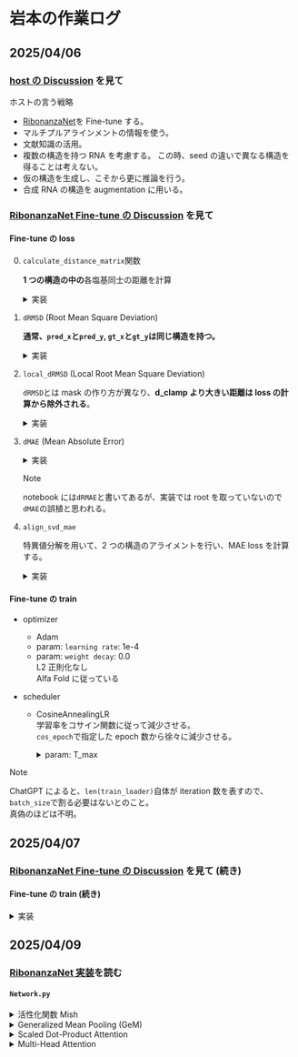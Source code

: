 # 岩本の作業ログ

## 2025/04/06

### [host の Discussion](https://www.kaggle.com/competitions/stanford-rna-3d-folding/discussion/565064) を見て

ホストの言う戦略

- [RibonanzaNet](https://www.biorxiv.org/content/10.1101/2024.02.24.581671v2)を Fine-tune する。
- マルチプルアラインメントの情報を使う。
- 文献知識の活用。
- 複数の構造を持つ RNA を考慮する。
  この時、seed の違いで異なる構造を得ることは考えない。
- 仮の構造を生成し、こそから更に推論を行う。
- 合成 RNA の構造を augmentation に用いる。

### [RibonanzaNet Fine-tune の Discussion](https://www.kaggle.com/competitions/stanford-rna-3d-folding/discussion/565306) を見て

#### Fine-tune の loss

0. `calculate_distance_matrix`関数

    **1 つの構造の中の**各塩基同士の距離を計算

    <details>
    <summary>実装</summary>

    ```python
    def calculate_distance_matrix(X,Y,epsilon=1e-4):
        # X[:,None]はXの各残基を行ベクトルに、Y[None,:]はYの各残基を列ベクトルに変換したもの
        # X[:,None]-Y[None,:]はXの各残基とYの各残基の距離を計算した len(X) x len(Y) 行列
        return (torch.square(X[:,None]-Y[None,:])+epsilon).sum(-1).sqrt()
    ```

    </details>

1. `dRMSD` (Root Mean Square Deviation)

    **通常、`pred_x`と`pred_y`, `gt_x`と`gt_y`は同じ構造を持つ。**

    <details>
    <summary>実装</summary>

    ```python
    def dRMSD(pred_x, pred_y, gt_x, gt_y, epsilon=1e-4,Z=10,d_clamp=None):
        '''
        pred_x: 予測された構造
        pred_y: 予測された構造
        gt_x: 実際の構造
        gt_y: 実際の構造
        '''

        # pred_xとpred_yの各残基の座標を使って距離行列を計算
        pred_dm=calculate_distance_matrix(pred_x,pred_y)
        # gt_xとgt_yの各残基の座標を使って距離行列を計算
        gt_dm=calculate_distance_matrix(gt_x,gt_y)

        # gt_dmのNaNを除外するマスクを作成
        mask=~torch.isnan(gt_dm)
        # 対角成分(自分自身との距離)を除外するマスクを作成
        mask[torch.eye(mask.shape[0]).bool()]=False

        # d_clampが指定されている場合、距離の差をd_clampでクリップする
        if d_clamp is not None:
            # pred_dmとgt_dmの距離の差を計算
            # clipで指定された範囲 (0 <= loss <= d_clamp**2) に収める
            rmsd=(torch.square(pred_dm[mask]-gt_dm[mask])+epsilon).clip(0,d_clamp**2)
        else:
            rmsd=torch.square(pred_dm[mask]-gt_dm[mask])+epsilon

        return rmsd.sqrt().mean()/Z
    ```

    </details>

2. `local_dRMSD` (Local Root Mean Square Deviation)

    `dRMSD`とは mask の作り方が異なり、**d_clamp より大きい距離は loss の計算から除外される**。

    <details>
    <summary>実装</summary>

    ```python
    def local_dRMSD(pred_x, pred_y, gt_x, gt_y, epsilon=1e-4,Z=10,d_clamp=30):
        # 上と同じ
        pred_dm=calculate_distance_matrix(pred_x,pred_y)
        gt_dm=calculate_distance_matrix(gt_x,gt_y)

        # gt_dmがNaN　+ dt_dmがd_clamp以上の距離を除外するマスクを作成
        mask=(~torch.isnan(gt_dm)) * (gt_dm < d_clamp)
        mask[torch.eye(mask.shape[0]).bool()]=False

        rmsd=torch.square(pred_dm[mask]-gt_dm[mask])+epsilon

        return rmsd.sqrt().mean()/Z
    ```

    </details>

3. `dMAE` (Mean Absolute Error)
    <details>
    <summary>実装</summary>

    ```python
    def dMAE(pred_x, pred_y, gt_x, gt_y, epsilon=1e-4,Z=10,d_clamp=None):
        pred_dm=calculate_distance_matrix(pred_x,pred_y)
        gt_dm=calculate_distance_matrix(gt_x,gt_y)

        mask=~torch.isnan(gt_dm)
        mask[torch.eye(mask.shape[0]).bool()]=False

        # dRMSDでは2乗していたが、dRMAEでは絶対値を取る
        # d_clampの処理をしないのは2乗しないため大きい値を取らないから?
        rmsd=torch.abs(pred_dm[mask]-gt_dm[mask])

        # rootも取らない
        return rmsd.mean()/Z
    ```

    </details>

    > [!NOTE]
    > notebook には`dRMAE`と書いてあるが、実装では root を取っていないので`dMAE`の誤植と思われる。

1. `align_svd_mae`

    特異値分解を用いて、2 つの構造のアライメントを行い、MAE loss を計算する。

    <details>
    <summary>実装</summary>

    ```python
    def align_svd_mae(input, target, Z=10):

        assert input.shape == target.shape, "Input and target must have the same shape"

        # sum(-1)で各塩基の座標を足し合わせて、NaNを含む行(塩基)を除外するマスクを作成
        mask=~torch.isnan(target.sum(-1))

        input=input[mask]
        target=target[mask]

        # x, y, zの座標を持つ点群の重心を計算
        # 結果として1x3のテンソル(x, y, zの平均を持つ)が得られる
        centroid_input = input.mean(dim=0, keepdim=True)
        centroid_target = target.mean(dim=0, keepdim=True)

        # 各塩基の座標から重心を引いて、中心化する (重心を原点に移動)
        # detach()は重心に関して、勾配の計算を行わないようにするため (誤差逆伝播の計算を行わない)
        input_centered = input - centroid_input.detach()
        target_centered = target - centroid_target

        # Procrustes analysis
        # 2つのdatasetが最もマッチするような回転を求める
        cov_matrix = input_centered.T @ target_centered

        # SVD to find optimal rotation
        U, S, Vt = torch.svd(cov_matrix)

        # Compute rotation matrix
        R = Vt @ U.T

        # torch.det(R)が負の場合、回転ではなく反転が起こっているので、det(R)を正にするためにVtの最後の行を反転させる
        if torch.det(R) < 0:
            Vt[-1, :] *= -1
            R = Vt @ U.T

        # Rotate input
        aligned_input = (input_centered @ R.T.detach()) + centroid_target.detach()

        # Calculate MAE loss
        return torch.abs(aligned_input-target).mean()/Z
    ```

    </details>

#### Fine-tune の train

- optimizer

  - Adam
  - param: `learning rate`: 1e-4
  - param: `weight decay`: 0.0 \
     L2 正則化なし \
     Alfa Fold に従っている

- scheduler

  - CosineAnnealingLR \
     学習率をコサイン関数に従って減少させる。 \
     `cos_epoch`で指定した epoch 数から徐々に減少させる。

    <details>
    <summary>param: T_max</summary>

    `iteration`の最大値である。つまり、**学習率が 0 に達する epoch 数**であり、以下のように指定されている。 \
    `(epoch - cos_epoch) * len(train_loader) // batch_size`

    - `epoch - cos_epoch` \
        `全体のepoch数 - cosineAnnealingを開始するepoch`であり、学習率を減少させる epoch 数を表す。
    - `len(train_loader) // batch_size` \
        `train_loader`の長さを`batch_size`で割った値であり、1 epoch あたりのイテレーション数を表す。 \
        つまり、1 epoch あたりのイテレーション数は、`train_loader`の長さを`batch_size`で割った値である。

    **epoch 数 \* 1 epoch の iteration 数 = cosineAnnealing を適用する iteration 数**が`T_max`となる。

    </details>

> [!NOTE]
> ChatGPT によると、`len(train_loader)`自体が iteration 数を表すので、`batch_size`で割る必要はないとのこと。 \
> 真偽のほどは不明。

## 2025/04/07

### [RibonanzaNet Fine-tune の Discussion](https://www.kaggle.com/competitions/stanford-rna-3d-folding/discussion/565306) を見て (続き)

#### Fine-tune の train (続き)

<details>
<summary>実装</summary>

```python
scaler = GradScaler()

for epoch in range(epochs):
    model.train()
    # progress bar
    tbar=tqdm(train_loader)
    total_loss=0
    # out of memory
    oom=0

    for idx, batch in enumerate(tbar):
        try:
            # sequenceをGPUに転送
            sequence=batch['sequence'].cuda()
            # 'xyz'をGPUに転送し、次元の削減 (モデルの出力と同じ次元にするため)
            gt_xyz=batch['xyz'].cuda().squeeze()

            #with torch.autocast(device_type='cuda', dtype=torch.float16):
            # sequenceをモデルに入力して、予測された座標を取得し、次元を削減
            pred_xyz=model(sequence).squeeze()

            # lossの計算
            loss=dRMAE(pred_xyz,pred_xyz,gt_xyz,gt_xyz) + align_svd_mae(pred_xyz, gt_xyz)
                #local_dRMSD(pred_xyz,pred_xyz,gt_xyz,gt_xyz)

            # NaNのcheck (NaNは自分自身と等しくない)
            if loss!=loss:
                stop

            (loss/batch_size).backward()

            if (idx+1)%batch_size==0 or idx+1 == len(tbar):
                # 勾配のnormのclip
                torch.nn.utils.clip_grad_norm_(model.parameters(), 1)
                # parameterの更新
                optimizer.step()
                # 勾配の初期化
                optimizer.zero_grad()

                # 自動混合精度(AMP)を使用する場合のコード (float16に精度を落として計算する)
                # ------------------------------------------------
                # scaler.scale(loss/batch_size).backward()
                # scaler.unscale_(optimizer)
                # torch.nn.utils.clip_grad_norm_(model.parameters(), 1)
                # scaler.step(optimizer)
                # scaler.update()
                # ------------------------------------------------

                # epoch > cos_epoch の場合、学習率を減少させる
                if (epoch+1)>cos_epoch:
                    schedule.step()
            #schedule.step()
            total_loss+=loss.item()

            # progress barの更新
            tbar.set_description(f"Epoch {epoch + 1} Loss: {total_loss/(idx+1)} OOMs: {oom}")

        except Exception:
            print(Exception)
            oom+=1

    tbar=tqdm(val_loader)
    # modelをvalidationモードに設定
    # 評価モードでは、ドロップアウトやバッチ正規化が無効になる
    model.eval()
    val_preds=[]
    val_loss=0

    # validation loop
    for idx, batch in enumerate(tbar):
        sequence=batch['sequence'].cuda()
        gt_xyz=batch['xyz'].cuda().squeeze()

        # 勾配を計算しない
        with torch.no_grad():
            pred_xyz=model(sequence).squeeze()
            loss=dRMAE(pred_xyz,pred_xyz,gt_xyz,gt_xyz)

        val_loss+=loss.item()
        val_preds.append([gt_xyz.cpu().numpy(),pred_xyz.cpu().numpy()])

    val_loss=val_loss/len(tbar)
    print(f"val loss: {val_loss}")

    # best modelの保存
    if val_loss < best_val_loss:
        best_val_loss=val_loss
        best_preds=val_preds
        torch.save(model.state_dict(),'RibonanzaNet-3D.pt')

torch.save(model.state_dict(),'RibonanzaNet-3D-final.pt')
```

</details>


## 2025/04/09

### [RibonanzaNet 実装](https://github.com/Shujun-He/RibonanzaNet)を読む

#### `Network.py`

<details>
<summary>活性化関数 Mish</summary>

[原著論文](https://arxiv.org/abs/1908.08681v3) \
式は以下の通り

$$
\begin{align*}
f(x) &= x \cdot \tanh(\mathrm{softplus}(x)) \\
\mathrm{softplus}(x) &= \log(1 + e^x)
\end{align*}
$$

> [!NOTE]
> ChatGPT曰く、「ReLU や Swish のような非線形活性化関数の一種で、滑らかで勾配消失が少なく、高速収束が期待できることから、深層学習でよく使われます。」とのこと。

<details>
<summary>実装</summary>

```python
class Mish(nn.Module):
    def __init__(self):
        super().__init__()

    def forward(self, x):
        # 一時変数を使用せずに、直接計算を行うと1 epochあたり 1s 短縮らしい
        return x * (torch.tanh(F.softplus(x)))
```

</details>
</details>

<details>
<summary>Generalized Mean Pooling (GeM) </summary>

[原著論文](https://ieeexplore.ieee.org/document/8382272) \
[zenn](https://zenn.dev/takoroy/scraps/151d11817e3700)を見よう。

GeMはテンソルの各チャネルの一般化平均を計算するプーリング手法で、以下の式で表される。

$$
\mathbf{e} = \left[ \left( \frac{1}{|\Omega|} \sum_{u \in \Omega} x^p_{cu} \right)^\frac{1}{p} \right]_{c = 1, \cdots, C}
$$

ここで$p > 0$はパラメータであり、$p > 1$の場合は、プールされた特徴マップのコントラストが高まり、画像の顕著な特徴に焦点が当てられる。
GeMは、分類ネットワークでよく使われる平均プーリング($p = 1$)と、空間最大プーリング層($p = \infty$)の一般化である。

>[!NOTE]
> 大事なのは、
> 1. **学習可能なpooling層**であること
> 2. pの値を調節することで、**平均プーリングと最大プーリングの中間的な動作を実現できること**
>
> だと思われる。

<details>
<summary>実装</summary>

```python
from torch.nn.parameter import Parameter

def gem(x, p=3, eps=1e-6):
    '''
    Params:
        x: input tensor
        p: power parameter
        eps: epsilon to avoid division by zero
    '''
    # xの最小値をepsでclipしたものに対してp乗を計算
    # そのテンソルを平均プーリングして、p乗根を取る
    return F.avg_pool1d(x.clamp(min=eps).pow(p), (x.size(-1))).pow(1./p)

class GeM(nn.Module):
    def __init__(self, p=3, eps=1e-6):
        super(GeM,self).__init__()
        # Parameterは学習可能なパラメータを定義するためのクラス
        # torch.ones(1)は1x1のテンソルを作成し、pで初期化する -> self.p = [p]となっている
        self.p = Parameter(torch.ones(1)*p)
        self.eps = eps

    def forward(self, x):
        return gem(x, p=self.p, eps=self.eps)
```

</details>
</details>

<details>
<summary>Scaled Dot-Product Attention</summary>

[zenn](https://zenn.dev/yuto_mo/articles/72c07b702c50df)を見よう。

数式は以下の通り

$$
\begin{align*}
\mathrm{Output}(Q, K, V) &= \mathrm{softmax}\left(\frac{QK^T}{\sqrt{d_k}}\right)V \\
\end{align*}
$$

ここで、$Q$はクエリ、$K$はキー、$V$はバリューを表す行列であり、$d_k$はキーの次元数を表すスカラー値である。
$QK^T$は、クエリとキーの内積を計算することで、$Q$行列のベクトルと$K$行列のベクトルの類似度を測定する。

その後、次元が大きいほど値が大きくなるのを防ぐために、$\sqrt{d_k}$で割ってスケーリングを行う。

さらに、未来の情報を参照しないようにするために、マスクをかけて、softmax関数を適用して、確率分布に変換する。
最後に、得られた重みをバリュー行列$V$に掛け算して、出力を得る。
この時、$Q$行列のベクトルと$K$行列のベクトルの類似度が高いほど、$V$の重みを強く反映させることができる。

<details>
<summary>実装</summary>

```python
class ScaledDotProductAttention(nn.Module):
    ''' Scaled Dot-Product Attention '''

    def __init__(self, temperature, attn_dropout=0.1):
        super().__init__()
        self.temperature = temperature
        self.dropout = nn.Dropout(attn_dropout)

    def forward(self, q, k, v, mask=None, attn_mask=None):
        '''
        Params:
            q: query
            k: key
            v: value
            mask: mask for padding
            attn_mask: mask for attention
        '''
        # Q·K^Tを計算
        attn = torch.matmul(q, k.transpose(2, 3))/ self.temperature

        # maskが指定されている場合、maskを加算する (配列長の違いを考慮するためだと思われる)
        if mask is not None:
            attn = attn + mask # this is actually the bias

        # attn_maskが指定されている場合、attn_maskを加算する (未来の情報を参照しないようにするため)
        if attn_mask is not None:
            attn = attn.float().masked_fill(attn_mask == -1, float('-1e-9'))

        # softmaxを適用して、確率分布に変換する
        # さらにdropoutを適用して、過学習を防ぐ
        attn = self.dropout(F.softmax(attn, dim=-1))

        # Q·K^Tの重みをVに掛け算して、出力を得る
        output = torch.matmul(attn, v)

        return output, attn
```
</details>
</details>

<details>
<summary>Multi-Head Attention</summary>

[zenn](https://zenn.dev/yuto_mo/articles/cf83d90e8dd9d4)を見よう。

Scaled Dot-Product Attentionは、重みなどのパラメータを含む層が存在しないため、単純な特徴ベクトルの類似度を計算していたに過ぎない。
そこで、Scaled Dot-Product Attentionの前に学習可能なパラメータを持つ線形層を追加することで、入力されるベクトルの特徴空間に依存しない表現力を獲得できる。
これをSingle-Head Attentionと呼ぶ。

> [!CAUTION]
> ここよくわからん \
> 「入力されるベクトルの特徴空間に依存しない表現力を獲得できる」とは？ \
> そこに依存してはいけない理由は？

しかし、実際の言語には複数の意味を持つ単語が存在し、Single-Head Attentionでは、それらの意味を平均化してしまうため、情報が失われてしまう。

そこで、Single-Head Attentionを複数並列に配置し、それぞれが異なる特徴空間を学習するようにすることで、情報の損失を防ぐことができる。
これをMulti-Head Attentionと呼ぶ。

> [!IMPORTANT]
> 確かに言語だと意味が異なる単語が存在するが、RNAの構造においてはどうなのか？ \
> 同じ塩基でもcontextによって異なる構造を持つことがそれに当たる？

<details>
<summary>実装</summary>

```python
class MultiHeadAttention(nn.Module):
    ''' Multi-Head Attention module '''

    def __init__(self, d_model, n_head, d_k, d_v, dropout=0.1):
        '''
        Params:
            d_model: model dimension (隠れ層の次元数)
            n_head: number of heads
            d_k: dimension of key
            d_v: dimension of value
            dropout: dropout rate
        '''

        super().__init__()

        self.n_head = n_head
        self.d_k = d_k
        self.d_v = d_v

        # 線形層の定義
        # d_model次元の入力をn_head * d_k次元に変換する
        self.w_qs = nn.Linear(d_model, n_head * d_k, bias=False)
        self.w_ks = nn.Linear(d_model, n_head * d_k, bias=False)
        self.w_vs = nn.Linear(d_model, n_head * d_v, bias=False)

        # 複数のヘッドを結合するための線形層
        self.fc = nn.Linear(n_head * d_v, d_model, bias=False)

        # temperature = sqrt(d_k)でスケーリングする
        self.attention = ScaledDotProductAttention(temperature=d_k ** 0.5)

        self.dropout = nn.Dropout(dropout)
        self.layer_norm = nn.LayerNorm(d_model, eps=1e-6)


    def forward(self, q, k, v, mask=None,src_mask=None):
        '''
        params:
            q: query [batch_size, len_q, d_model]
            k: key
            v: value
            mask: mask for padding
            src_mask: mask for attention [batch_size, len_seq]
        '''

        d_k, d_v, n_head = self.d_k, self.d_v, self.n_head
        sz_b, len_q, len_k, len_v = q.size(0), q.size(1), k.size(1), v.size(1)

        residual = q


        # self.w_qs(q)                   : [batch_size, len_q, n_head * d_k]
        #   線形層に通して、n_head * d_k次元に変換
        # .view(sz_b, len_q, n_head, d_k): [batch_size, len_q, n_head, d_k]
        q = self.w_qs(q).view(sz_b, len_q, n_head, d_k)
        k = self.w_ks(k).view(sz_b, len_k, n_head, d_k)
        v = self.w_vs(v).view(sz_b, len_v, n_head, d_v)

        # 1次元目と2次元目を入れ替える
        # [batch_size, len_q, n_head, d_k] -> [batch_size, n_head, len_q, d_k]
        # headの次元が前に来ると、(len_q, d_k)の行列をn_head個持つことになるので、並列の計算が実装しやすい
        q, k, v = q.transpose(1, 2), k.transpose(1, 2), v.transpose(1, 2)

        if src_mask is not None:
            src_mask[src_mask==0] = -1
            # [batch_size, len_seq] -> [batch_size, len_seq, 1]
            src_mask=src_mask.unsqueeze(-1).float()
            # permute: [batch_size, len_seq] -> [batch_size, 1, len_seq]
            # matumul: [batch_size, len_seq, 1] x [batch_size, 1, len_seq] -> [batch_size, len_seq, len_seq]
            # unsqueeze: [batch_size, len_seq, len_seq] -> [batch_size, 1, len_seq, len_seq]
            attn_mask=torch.matmul(src_mask,src_mask.permute(0,2,1)).unsqueeze(1)
            q, attn = self.attention(q, k, v, mask=mask, attn_mask=attn_mask)
        else:
            q, attn = self.attention(q, k, v, mask=mask)

        # q: [batch_size, n_head, len_q, d_v]
        # transpose: [batch_size, n_head, len_q, d_v] -> [batch_size, len_q, n_head, d_v]
        # contiguous: メモリ上で連続したテンソルを作成する (viewに必要)
        # view: [batch_size, len_q, n_head, d_v] -> [batch_size, len_q, n_head * d_v]
        q = q.transpose(1, 2).contiguous().view(sz_b, len_q, -1)

        # 線形層に通して、n_head * d_v次元をd_model次元に変換する
        # dropoutを適用して、過学習を防ぐ
        q = self.dropout(self.fc(q))
        # 元のqを加算する (Residual Connection: 残差接続)
        q += residual

        # 次元ごとに平均0, 分散1に正規化する
        q = self.layer_norm(q)

        return q, attn
```
</details>
</details>
